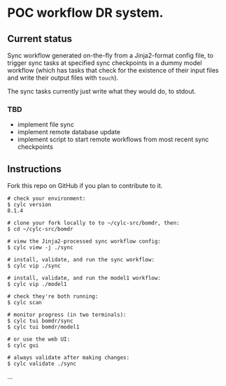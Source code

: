 # POC workflow DR system.

## Current status

Sync workflow generated on-the-fly from a Jinja2-format config file, to trigger
sync tasks at specified sync checkpoints in a dummy model workflow (which has
tasks that check for the existence of their input files and write their output
files with `touch`).

The sync tasks currently just write what they would do, to stdout.

### TBD

- implement file sync
- implement remote database update
- implement script to start remote workflows from most recent sync checkpoints


## Instructions

Fork this repo on GitHub if you plan to contribute to it.

```
# check your environment:
$ cylc version
8.1.4

# clone your fork locally to to ~/cylc-src/bomdr, then:
$ cd ~/cylc-src/bomdr

# view the Jinja2-processed sync workflow config:
$ cylc view -j ./sync

# install, validate, and run the sync workflow:
$ cylc vip ./sync

# install, validate, and run the model1 workflow:
$ cylc vip ./model1

# check they're both running:
$ cylc scan

# monitor progress (in two terminals):
$ cylc tui bomdr/sync
$ cylc tui bomdr/model1

# or use the web UI:
$ cylc gui

# always validate after making changes:
$ cylc validate ./sync
```

...
